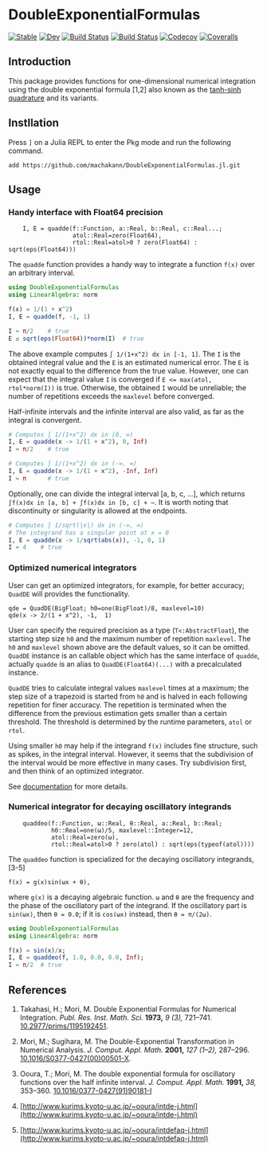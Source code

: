 # DoubleExponentialFormulas

[![Stable](https://img.shields.io/badge/docs-stable-blue.svg)](https://machakann.github.io/DoubleExponentialFormulas.jl/stable)
[![Dev](https://img.shields.io/badge/docs-dev-blue.svg)](https://machakann.github.io/DoubleExponentialFormulas.jl/dev)
[![Build Status](https://travis-ci.com/machakann/DoubleExponentialFormulas.jl.svg?branch=master)](https://travis-ci.com/machakann/DoubleExponentialFormulas.jl)
[![Build Status](https://ci.appveyor.com/api/projects/status/github/machakann/DoubleExponentialFormulas.jl?svg=true)](https://ci.appveyor.com/project/machakann/DoubleExponentialFormulas-jl)
[![Codecov](https://codecov.io/gh/machakann/DoubleExponentialFormulas.jl/branch/master/graph/badge.svg)](https://codecov.io/gh/machakann/DoubleExponentialFormulas.jl)
[![Coveralls](https://coveralls.io/repos/github/machakann/DoubleExponentialFormulas.jl/badge.svg?branch=master)](https://coveralls.io/github/machakann/DoubleExponentialFormulas.jl?branch=master)



## Introduction

This package provides functions for one-dimensional numerical integration using the double exponential formula [1,2] also known as the [tanh-sinh quadrature](https://en.wikipedia.org/wiki/Tanh-sinh_quadrature) and its variants.



## Instllation

Press `]` on a Julia REPL to enter the Pkg mode and run the following command.

```
add https://github.com/machakann/DoubleExponentialFormulas.jl.git
```



## Usage

### Handy interface with Float64 precision

```
    I, E = quadde(f::Function, a::Real, b::Real, c::Real...;
                  atol::Real=zero(Float64),
                  rtol::Real=atol>0 ? zero(Float64) : sqrt(eps(Float64)))
```

The `quadde` function provides a handy way to integrate a function `f(x)` over an arbitrary interval.

```julia
using DoubleExponentialFormulas
using LinearAlgebra: norm

f(x) = 1/(1 + x^2)
I, E = quadde(f, -1, 1)

I ≈ π/2    # true
E ≤ sqrt(eps(Float64))*norm(I)  # true
```

The above example computes `∫ 1/(1+x^2) dx in [-1, 1]`. The `I` is the obtained integral value and the `E` is an estimated numerical error. The `E` is not exactly equal to the difference from the true value. However, one can expect that the integral value `I` is converged if `E <= max(atol, rtol*norm(I))` is true. Otherwise, the obtained `I` would be unreliable; the number of repetitions exceeds the `maxlevel` before converged.

Half-infinite intervals and the infinite interval are also valid, as far as the integral is convergent.

```julia
# Computes ∫ 1/(1+x^2) dx in [0, ∞)
I, E = quadde(x -> 1/(1 + x^2), 0, Inf)
I ≈ π/2    # true

# Computes ∫ 1/(1+x^2) dx in (-∞, ∞)
I, E = quadde(x -> 1/(1 + x^2), -Inf, Inf)
I ≈ π      # true
```

Optionally, one can divide the integral interval [a, b, c, ...], which returns `∫f(x)dx in [a, b] + ∫f(x)dx in [b, c] + ⋯`.  It is worth noting that discontinuity or singularity is allowed at the endpoints.

```julia
# Computes ∫ 1/sqrt(|x|) dx in (-∞, ∞)
# The integrand has a singular point at x = 0
I, E = quadde(x -> 1/sqrt(abs(x)), -1, 0, 1)
I ≈ 4    # true
```


### Optimized numerical integrators

User can get an optimized integrators, for example, for better accuracy; `QuadDE` will provides the functionality.

```
qde = QuadDE(BigFloat; h0=one(BigFloat)/8, maxlevel=10)
qde(x -> 2/(1 + x^2), -1,  1)
```

User can specify the required precision as a type (`T<:AbstractFloat`), the starting step size `h0` and the maximum number of repetition `maxlevel`. The `h0` and `maxlevel` shown above are the default values, so it can be omitted. `QuadDE` instance is an callable object which has the same interface of `quadde`, actually `quadde` is an alias to `QuadDE(Float64)(...)` with a precalculated instance.

`QuadDE` tries to calculate integral values `maxlevel` times at a maximum; the step size of a trapezoid is started from `h0` and is halved in each following repetition for finer accuracy. The repetition is terminated when the difference from the previous estimation gets smaller than a certain threshold.  The threshold is determined by the runtime parameters, `atol` or `rtol`.

Using smaller `h0` may help if the integrand `f(x)` includes fine structure, such as spikes, in the integral interval. However, it seems that the subdivision of the interval would be more effective in many cases. Try subdivision first, and then think of an optimized integrator.

See [documentation](https://machakann.github.io/DoubleExponentialFormulas.jl/stable) for more details.


### Numerical integrator for decaying oscillatory integrands

```
    quaddeo(f::Function, ω::Real, θ::Real, a::Real, b::Real;
            h0::Real=one(ω)/5, maxlevel::Integer=12,
            atol::Real=zero(ω),
            rtol::Real=atol>0 ? zero(atol) : sqrt(eps(typeof(atol))))
```

The `quaddeo` function is specialized for the decaying oscillatory integrands, [3-5]

    f(x) = g(x)sin(ωx + θ),

where `g(x)` is a decaying algebraic function. `ω` and `θ` are the frequency and the phase of the oscillatory part of the integrand. If the oscillatory part is `sin(ωx)`, then `θ = 0.0`; if it is `cos(ωx)` instead, then `θ = π/(2ω)`.

```julia
using DoubleExponentialFormulas
using LinearAlgebra: norm

f(x) = sin(x)/x;
I, E = quaddeo(f, 1.0, 0.0, 0.0, Inf);
I ≈ π/2  # true
```


## References


1. Takahasi, H.; Mori, M. Double Exponential Formulas for Numerical Integration. *Publ. Res. Inst. Math. Sci.* **1973,** *9 (3),* 721–741. [10.2977/prims/1195192451](https://doi.org/10.2977/prims/1195192451).

1. Mori, M.; Sugihara, M. The Double-Exponential Transformation in Numerical Analysis. *J. Comput. Appl. Math.* **2001,** *127 (1–2),* 287–296. [10.1016/S0377-0427(00)00501-X](https://doi.org/10.1016/S0377-0427(00)00501-X).

1. Ooura, T.; Mori, M. The double exponential formula for oscillatory functions over the half infinite interval. *J. Comput. Appl. Math.* **1991,** *38,* 353–360. [10.1016/0377-0427(91)90181-I](https://doi.org/10.1016/0377-0427(91)90181-I)

1. [http://www.kurims.kyoto-u.ac.jp/~ooura/intde-j.html](http://www.kurims.kyoto-u.ac.jp/~ooura/intde-j.html)

1. [http://www.kurims.kyoto-u.ac.jp/~ooura/intdefaq-j.html](http://www.kurims.kyoto-u.ac.jp/~ooura/intdefaq-j.html)
